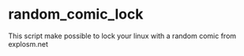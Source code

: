 # random_comic_lock
This script make possible to lock your linux with a random comic from explosm.net
